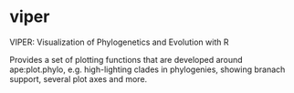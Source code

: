 # viper
VIPER: Visualization of Phylogenetics and Evolution with R

Provides a set of plotting functions that are developed around ape:plot.phylo, e.g. high-lighting clades in phylogenies, showing branach support, several plot axes and more.
